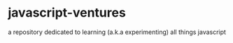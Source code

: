 # javascript-ventures
a repository dedicated to learning (a.k.a experimenting) all things javascript
